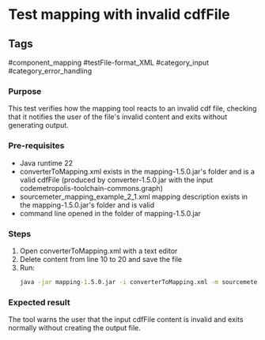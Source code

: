 # Test mapping with invalid cdfFile

## Tags
#component_mapping #testFile-format_XML  #category_input #category_error_handling

### Purpose
This test verifies how the mapping tool reacts to an invalid cdf file, checking that it notifies the user of the file's invalid content and exits without generating output.

### Pre-requisites
* Java runtime 22
* converterToMapping.xml exists in the mapping-1.5.0.jar's folder and is a valid cdfFile (produced by converter-1.5.0.jar with the input codemetropolis-toolchain-commons.graph)
* sourcemeter_mapping_example_2_1.xml mapping description exists in the mapping-1.5.0.jar's folder and is valid
* command line opened in the folder of mapping-1.5.0.jar

### Steps
1. Open converterToMapping.xml with a text editor
2. Delete content from line 10 to 20 and save the file
3. Run:
	```cmd
	java -jar mapping-1.5.0.jar -i converterToMapping.xml -m sourcemeter_mapping_example_2_1.xml 
	```

### Expected result
The tool warns the user that the input cdfFile content is invalid and exits normally without creating the output file.